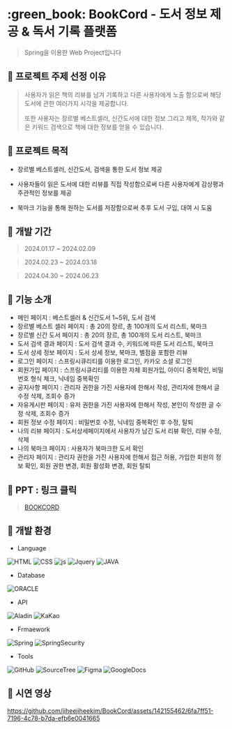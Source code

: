 <h1>:green_book: BookCord - 도서 정보 제공 & 독서 기록 플랫폼</h1>

>Spring을 이용한 Web Project입니다
　

## 🎈 프로젝트 주제 선정 이유


>사용자가 읽은 책의 리뷰를 남겨 기록하고 다른 사용자에게 노출 함으로써 해당 도서에 관한 여러가지 시각을 제공합니다.
>
>또한 사용자는 장르별 베스트셀러, 신간도서에 대한 정보 그리고 제목, 작가와 같은 키워드 검색으로 책에 대한 정보를 얻을 수 있습니다.



## 🎈 프로젝트 목적

- 장르별 베스트셀러, 신간도서, 검색을 통한 도서 정보 제공

- 사용자들이 읽은 도서에 대한 리뷰를 직접 작성함으로써 다른 사용자에게 감상평과 주관적인 정보를 제공

- 북마크 기능을 통해 원하는 도서를 저장함으로써 추후 도서 구입, 대여 시 도움

 

## 🎈 개발 기간

>2024.01.17 ~ 2024.02.09


>2024.02.23 ~ 2024.03.18


>2024.04.30 ~ 2024.06.23



## 🎈 기능 소개
- 메인 페이지 : 베스트셀러 & 신간도서 1~5위, 도서 검색
- 장르별 베스트 셀러 페이지 : 총 20의 장르, 총 100개의 도서 리스트, 북마크
- 장르별 신간 도서 페이지 : 총 20의 장르, 총 100개의 도서 리스트, 북마크
- 도서 검색 결과 페이지 : 도서 검색 결과 수, 키워드에 따른 도서 리스트, 북마크
- 도서 상세 정보 페이지 : 도서 상세 정보, 북마크, 별점을 포함한 리뷰
- 로그인 페이지 : 스프링시큐리티를 이용한 로그인, 카카오 소셜 로그인
- 회원가입 페이지 : 스프링시큐리티를 이용한 자체 회원가입, 아이디 중복확인, 비밀번호 형식 체크, 닉네임 중복확인
- 공지사항 페이지 : 관리자 권한을 가진 사용자에 한해서 작성, 관리자에 한해서 글 수정 삭제, 조회수 증가
- 자유게시판 페이지 : 유저 권한을 가진 사용자에 한해서 작성, 본인이 작성한 글 수정 삭제, 조회수 증가
- 회원 정보 수정 페이지 : 비밀번호 수정, 닉네임 중복확인 후 수정, 탈퇴
- 나의 리뷰 페이지 : 도서상세페이지에서 사용자가 남긴 도서 리뷰 확인, 리뷰 수정, 삭제
- 나의 북마크 페이지 : 사용자가 북마크한 도서 확인
- 관리자 페이지 : 관리자 권한을 가진 사용자에 한해서 접근 허용, 가입한 회원의 정보 확인, 회원 권한 변경, 회원 활성화 변경, 회원 탈퇴



## 🎈  PPT : 링크 클릭
>[BOOKCORD](https://www.canva.com/design/DAGJByhGdbI/52r-NSybLr02ahVwDxdLRw/view?utm_content=DAGJByhGdbI&utm_campaign=designshare&utm_medium=link&utm_source=editor)




## 🎈 개발 환경

- Language

![HTML](https://img.shields.io/badge/HTML5-E34F26?style=for-the-badge&logo=html5&logoColor=white)
![CSS](https://img.shields.io/badge/CSS-239120?&style=for-the-badge&logo=css3&logoColor=white)
![js](https://img.shields.io/badge/JavaScript-F7DF1E?style=for-the-badge&logo=JavaScript&logoColor=white)
![Jquery](https://img.shields.io/badge/jQuery-0769AD?style=for-the-badge&logo=jquery&logoColor=white)
![JAVA](https://img.shields.io/badge/Java-ED8B00?style=for-the-badge&logo=openjdk&logoColor=white)

- Database

![ORACLE](https://img.shields.io/badge/Oracle-F80000?style=for-the-badge&logo=oracle&logoColor=black)

 
- API

![Aladin](https://img.shields.io/badge/Aladin-1ED760?&style=for-the-badge&logo=Aladin&logoColor=white)
![KaKao](https://img.shields.io/badge/KaKao-FFFC00?style=for-the-badge&logo=snapchat&logoColor=white)

- Frmaework

![Spring](https://img.shields.io/badge/Spring-6DB33F?style=for-the-badge&logo=spring&logoColor=white)
![SpringSecurity](https://img.shields.io/badge/Spring_Security-6DB33F?style=for-the-badge&logo=Spring-Security&logoColor=white)

-  Tools

![GitHub](https://img.shields.io/badge/GitHub-100000?style=for-the-badge&logo=github&logoColor=white)
![SourceTree](https://img.shields.io/badge/Sourcetree-0052CC?style=for-the-badge&logo=Sourcetree&logoColor=white)
![Figma](https://img.shields.io/badge/Figma-F24E1E?style=for-the-badge&logo=figma&logoColor=white)
![GoogleDocs](https://img.shields.io/badge/Google-4285F4?logo=google&logoColor=fff&style=for-the-badge)


## 🎈 시연 영상


https://github.com/jiheejiheekim/BookCord/assets/142155462/6fa7ff51-7196-4c78-b7da-efb6e0041665


